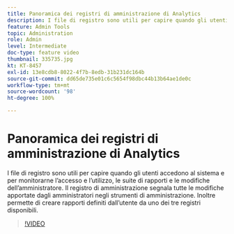 ```yaml
---
title: Panoramica dei registri di amministrazione di Analytics
description: I file di registro sono utili per capire quando gli utenti accedono al sistema e per monitorarne l’accesso e l’utilizzo, le suite di rapporti e le modifiche dell’amministratore. Il registro di amministrazione segnala tutte le modifiche apportate dagli amministratori negli strumenti di amministrazione. Inoltre permette di creare rapporti definiti dall’utente da uno dei tre registri disponibili.
feature: Admin Tools
topic: Administration
role: Admin
level: Intermediate
doc-type: feature video
thumbnail: 335735.jpg
kt: KT-8457
exl-id: 13e8cdb8-8022-4f7b-8edb-31b231dc164b
source-git-commit: dd65de735e01c6c5654f98dbc44b13b64ae1de0c
workflow-type: tm+mt
source-wordcount: '98'
ht-degree: 100%

---
```


# Panoramica dei registri di amministrazione di Analytics

I file di registro sono utili per capire quando gli utenti accedono al sistema e per monitorarne l’accesso e l’utilizzo, le suite di rapporti e le modifiche dell’amministratore. Il registro di amministrazione segnala tutte le modifiche apportate dagli amministratori negli strumenti di amministrazione. Inoltre permette di creare rapporti definiti dall’utente da uno dei tre registri disponibili.


>[!VIDEO](https://video.tv.adobe.com/v/335735/?quality=12&learn=on)
